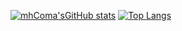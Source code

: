 [![mhComa'sGitHub stats](https://github-readme-stats.vercel.app/api?username=mhcoma)](https://github.com/anuraghazra/github-readme-stats)
[![Top Langs](https://github-readme-stats.vercel.app/api/top-langs/?username=mhcoma)](https://github.com/anuraghazra/github-readme-stats)

